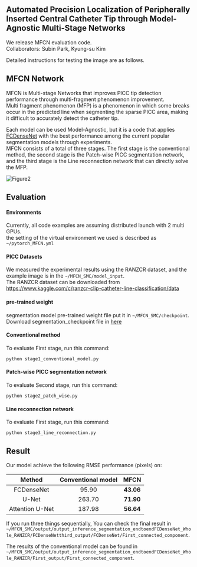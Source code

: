 ## Automated Precision Localization of Peripherally Inserted Central Catheter Tip through Model-Agnostic Multi-Stage Networks

We release MFCN evaluation code.    
Collaborators: Subin Park, Kyung-su Kim

Detailed instructions for testing the image are as follows.   


## MFCN Network
MFCN is Multi-stage Networks that improves PICC tip detection performance through multi-fragment phenomenon improvement.   
Multi fragment phenomenon (MFP) is a phenomenon in which some breaks occur in the predicted line when segmenting the sparse PICC area, making it difficult to accurately detect the catheter tip.   


Each model can be used Model-Agnostic, but it is a code that applies [FCDenseNet](https://arxiv.org/abs/1611.09326) with the best performance among the current popular segmentation models through experiments.    
MFCN consists of a total of three stages. The first stage is the conventional method, the second stage is the Patch-wise PICC segmentation network, and the third stage is the Line reconnection network that can directly solve the MFP.

![Figure2](https://user-images.githubusercontent.com/79253022/148063562-edbe9208-259b-4e59-807b-c9d59a9e20b2.jpg)

## Evaluation
#### Environments
Currently, all code examples are assuming distributed launch with 2 multi GPUs.   
the setting of the virtual environment we used is described as `~/pytorch_MFCN.yml`

#### PICC Datasets
We measured the experimental results using the RANZCR dataset, and the example image is in the `~/MFCN_SMC/model_input`.   
The RANZCR dataset can be downloaded from
<https://www.kaggle.com/c/ranzcr-clip-catheter-line-classification/data>

#### pre-trained weight
segmentation model pre-trained weight file put it in `~/MFCN_SMC/checkpoint`.   
Download segmentation_checkpoint file in [here](https://drive.google.com/drive/folders/1p3RWyCzoQq8b4PWbgN_YNSNAqtSejcT-?usp=sharing)   

#### Conventional method
To evaluate First stage, run this command:
```
python stage1_conventional_model.py
```

#### Patch-wise PICC segmentation network
To evaluate Second stage, run this command:
```
python stage2_patch_wise.py
```

#### Line reconnection network
To evaluate First stage, run this command:
```
python stage3_line_reconnection.py
```


## Result

Our model achieve the following RMSE performance (pixels) on:   

|Method|Conventional model|     **MFCN**     |
|:---:|:---:|:---:|
|FCDenseNet|95.90|**43.06**|
|U-Net|263.70|**71.90**|
|Attention U-Net|187.98|**56.64**|


If you run three things sequentially, You can check the final result in `~/MFCN_SMC/output/output_inference_segmentation_endtoendFCDenseNet_Whole_RANZCR/FCDenseNetthird_output/FCDenseNet/First_connected_component`.    


The results of the conventional model can be found in `~/MFCN_SMC/output/output_inference_segmentation_endtoendFCDenseNet_Whole_RANZCR/First_output/First_connected_component`.    

